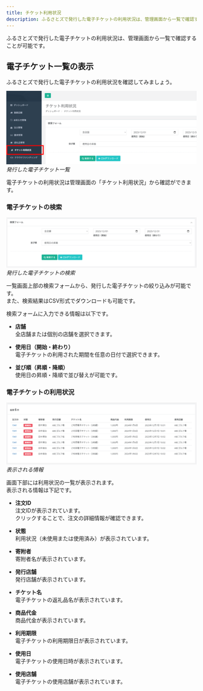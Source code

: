 ```yaml
---
title: チケット利用状況
description: ふるさとズで発行した電子チケットの利用状況は、管理画面から一覧で確認することが可能です。
---
```


ふるさとズで発行した電子チケットの利用状況は、管理画面から一覧で確認することが可能です。

## 電子チケット一覧の表示
ふるさとズで発行した電子チケットの利用状況を確認してみましょう。

![](/src/assets/images/lg_ticket_01.png)
*発行した電子チケット一覧*

電子チケットの利用状況は管理画面の「チケット利用状況」から確認ができます。

### 電子チケットの検索
![](/src/assets/images/lg_ticket_02.png)
*発行した電子チケットの検索*

一覧画面上部の検索フォームから、発行した電子チケットの絞り込みが可能です。  
また、検索結果はCSV形式でダウンロードも可能です。

検索フォームに入力できる情報は以下です。
- **店舗**  
全店舗または個別の店舗を選択できます。

- **使用日（開始・終わり）**  
電子チケットの利用された期間を任意の日付で選択できます。

- **並び順（昇順・降順）**  
使用日の昇順・降順で並び替えが可能です。

### 電子チケットの利用状況
![](/src/assets/images/lg_ticket_03.png)
*表示される情報*

画面下部には利用状況の一覧が表示されます。  
表示される情報は下記です。
- **注文ID**  
注文IDが表示されています。  
クリックすることで、注文の詳細情報が確認できます。

- **状態**  
利用状況（未使用または使用済み）が表示されています。  

- **寄附者**  
寄附者名が表示されています。

- **発行店舗**  
発行店舗が表示されています。

- **チケット名**  
電子チケットの返礼品名が表示されています。

- **商品代金**  
商品代金が表示されています。

- **利用期限**  
電子チケットの利用期限日が表示されています。

- **使用日**  
電子チケットの使用日時が表示されています。

- **使用店舗**  
電子チケットの使用店舗が表示されています。
